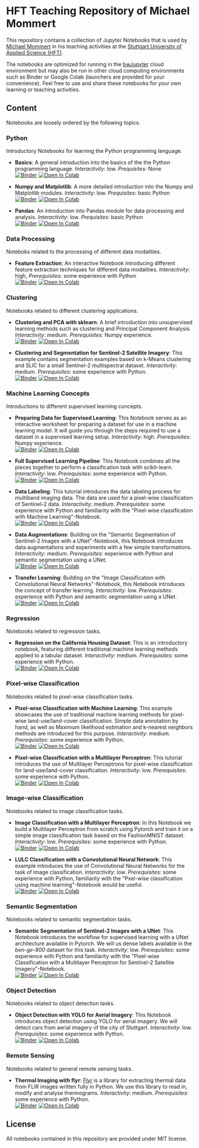 # HFT Teaching Repository of Michael Mommert

This repository contains a collection of Jupyter Notebooks that is used by [Michael Mommert](https://mommermi.github.io/) in his teaching activities at the [Stuttgart University of Applied Science (HFT)](https://www.hft-stuttgart.com/).

The notebooks are optimized for running in the [bwJupyter](https://www.bwjupyter.de/english/index.php) cloud environment but may also be run in other cloud computing
environments such as Binder or Google Colab (launchers are provided
for your convenience). Feel free to use and share these notebooks for
your own learning or teaching activities.

## Content

Notebooks are loosely ordered by the following topics. 

### Python

Introductory Notebooks for learning the Python programming language.

* **Basics**: A general introduction into the basics of the the Python programming language. *Interactivity*: low. *Prequisites*: None <br>[![Binder](https://mybinder.org/badge_logo.svg)](https://mybinder.org/v2/gh/Hochschule-fuer-Technik-Stuttgart/teaching-mommert/main?labpath=python%2Fbasics%2Fpython_basics.ipynb)  [![Open In Colab](https://colab.research.google.com/assets/colab-badge.svg)](https://githubtocolab.com/Hochschule-fuer-Technik-Stuttgart/teaching-mommert/blob/main/python/basics/python_basics.ipynb)

* **Numpy and Matplotlib**: A more detailed introduction into the Numpy and Matplotlib modules. *Interactivity*: low. *Prequisites*: basic Python <br>[![Binder](https://mybinder.org/badge_logo.svg)](https://mybinder.org/v2/gh/Hochschule-fuer-Technik-Stuttgart/teaching-mommert/main?labpath=python%2Fnumpy-matplotlib%2Fpython_numpy-matplotlib.ipynb)  [![Open In Colab](https://colab.research.google.com/assets/colab-badge.svg)](https://githubtocolab.com/Hochschule-fuer-Technik-Stuttgart/teaching-mommert/blob/main/python/numpy-matplotlib/python_numpy-matplotlib.ipynb) 

* **Pandas**: An introduction into Pandas module for data processing and analysis. *Interactivity*: low. *Prequisites*: basic Python <br>[![Binder](https://mybinder.org/badge_logo.svg)](https://mybinder.org/v2/gh/Hochschule-fuer-Technik-Stuttgart/teaching-mommert/main?labpath=python%2Fpandas%2Fpython_pandas.ipynb)  [![Open In Colab](https://colab.research.google.com/assets/colab-badge.svg)](https://githubtocolab.com/Hochschule-fuer-Technik-Stuttgart/teaching-mommert/blob/main/python/pandas/python_pandas.ipynb) 


### Data Processing

Noteboks related to the processing of different data modalities.

* **Feature Extraction**: An interactive Notebook introducing different feature extraction techniques for different data modalities. *Interactivity*: high, *Prerequisites*: some experience with Python <br>[![Binder](https://mybinder.org/badge_logo.svg)](https://mybinder.org/v2/gh/Hochschule-fuer-Technik-Stuttgart/teaching-mommert/main?labpath=dataprocessing%2Ffeatureextraction%2Fdataprocessing_featureextraction.ipynb)  [![Open In Colab](https://colab.research.google.com/assets/colab-badge.svg)](https://githubtocolab.com/Hochschule-fuer-Technik-Stuttgart/teaching-mommert/blob/main/dataprocessing/featureextraction/dataprocessing_featureextraction.ipynb)


### Clustering

Notebooks related to different clustering applications.

* **Clustering and PCA with sklearn**: A brief introduction into unsupervised learning methods such as clustering and Principal Component Analysis.
*Interactivity*: medium. *Prerequisites*: Numpy experience. <br>[![Binder](https://mybinder.org/badge_logo.svg)](https://mybinder.org/v2/gh/Hochschule-fuer-Technik-Stuttgart/teaching-mommert/main?labpath=clustering%2Fclustering-pca%2Fclustering_clustering-pca.ipynb)  [![Open In Colab](https://colab.research.google.com/assets/colab-badge.svg)](https://githubtocolab.com/Hochschule-fuer-Technik-Stuttgart/teaching-mommert/blob/main/clustering/clustering-pca/clustering_clustering-pca.ipynb)

* **Clustering and Segmentation for Sentinel-2 Satellite Imagery**: This example contains segmentation examples based on k-Means clustering and SLIC for a small Sentinel-2 multispectral dataset. *Interactivity*: medium. *Prerequisites*: some experience with Python. <br>[![Binder](https://mybinder.org/badge_logo.svg)](https://mybinder.org/v2/gh/Hochschule-fuer-Technik-Stuttgart/teaching-mommert/main?labpath=clustering%2Fkmeans-slic%2Fsentinel-2%2Fclustering_kmeans-slic_sentinel-2.ipynb)  [![Open In Colab](https://colab.research.google.com/assets/colab-badge.svg)](https://githubtocolab.com/Hochschule-fuer-Technik-Stuttgart/teaching-mommert/blob/main/clustering/kmeans-slic/sentinel-2/clustering_kmeans-slic_sentinel-2.ipynb)


### Machine Learning Concepts

Introductions to different supervised learning concepts.

* **Preparing Data for Supervised Learning**: This Notebook serves as an interactive worksheet for preparing a dataset for use in a machine learning model. It will guide you through the steps required to use a dataset in a supervised learning setup. *Interactivity*: high. *Prerequisites*: Numpy experience. <br>[![Binder](https://mybinder.org/badge_logo.svg)](https://mybinder.org/v2/gh/Hochschule-fuer-Technik-Stuttgart/teaching-mommert/main?labpath=mlconcepts%2Fdatapreparation%2Fmlconcepts_datapreparation.ipynb)  [![Open In Colab](https://colab.research.google.com/assets/colab-badge.svg)](https://githubtocolab.com/hft-teaching/blob/main/mlconcepts/datapreparation/mlconcepts_datapreparation.ipynb)

* **Full Supervised Learning Pipeline**: This Notebook combines all the pieces together to perform a classification task with scikit-learn. *Interactivity*: low. *Prerequisites*: some experience with Python. <br>[![Binder](https://mybinder.org/badge_logo.svg)](https://mybinder.org/v2/gh/Hochschule-fuer-Technik-Stuttgart/teaching-mommert/main?labpath=mlconcepts%2Fslpipeline%2Fmlconcepts_slpipeline.ipynb)  [![Open In Colab](https://colab.research.google.com/assets/colab-badge.svg)](https://githubtocolab.com/Hochschule-fuer-Technik-Stuttgart/teaching-mommert/blob/main/mlconcepts/slpipeline/mlconcepts_slpipeline.ipynb)

* **Data Labeling**: This tutorial introduces the data labeling process for multiband imaging data. The data are used for a pixel-wise classification of Sentinel-2 data. *Interactivity*: medium. *Prerequisites*: some experience with Python and familiarity with the "Pixel-wise classification with Machine Learning"-Notebook. <br>[![Binder](https://mybinder.org/badge_logo.svg)](https://mybinder.org/v2/gh/Hochschule-fuer-Technik-Stuttgart/teaching-mommert/main?labpath=mlconcepts%2Flabeling%2Fmlconcepts_labeling.ipynb) [![Open In Colab](https://colab.research.google.com/assets/colab-badge.svg)](https://githubtocolab.com/Hochschule-fuer-Technik-Stuttgart/teaching-mommert/blob/main/mlconcepts/labeling/mlconcepts_labeling.ipynb)

* **Data Augmentations**: Building on the "Semantic Segmentation of Sentinel-2 Images with a UNet"-Notebook, this Notebook introduces data augmentations and experiments with a few simple transformations. *Interactivity*: medium. *Prerequisites*: experience with Python and semantic segmentation using a UNet. <br>[![Binder](https://mybinder.org/badge_logo.svg)](https://mybinder.org/v2/gh/Hochschule-fuer-Technik-Stuttgart/teaching-mommert/main?labpath=mlconcepts%2Fdataaugmentations%2Fmlconcepts_dataaugmentations.ipynb)  [![Open In Colab](https://colab.research.google.com/assets/colab-badge.svg)](https://githubtocolab.com/Hochschule-fuer-Technik-Stuttgart/teaching-mommert/blob/main/mlconcepts/dataaugmentations/mlconcepts_dataaugmentations.ipynb)

* **Transfer Learning**: Building on the "Image Classification with Convolutional Neural Networks"-Notebook, this Notebook introduces the concept of transfer learning. *Interactivity*: low. *Prerequisites*: experience with Python and semantic segmentation using a UNet. <br>[![Binder](https://mybinder.org/badge_logo.svg)](https://mybinder.org/v2/gh/Hochschule-fuer-Technik-Stuttgart/teaching-mommert/main?labpath=mlconcepts%2Ftransferlearning%2Fmlconcepts_transferlearning.ipynb)  [![Open In Colab](https://colab.research.google.com/assets/colab-badge.svg)](https://githubtocolab.com/Hochschule-fuer-Technik-Stuttgart/teaching-mommert/blob/main/mlconcepts/transferlearning/mlconcepts_transferlearning.ipynb)


### Regression

Notebooks related to regression tasks.

* **Regression on the California Housing Dataset**: This is an introductory notebook, featuring different traditional machine learning methods applied to a tabular dataset. *Interactivity*: medium. *Prerequisites*: some experience with Python. <br>[![Binder](https://mybinder.org/badge_logo.svg)](https://mybinder.org/v2/gh/Hochschule-fuer-Technik-Stuttgart/teaching-mommert/main?labpath=regression%2Fml%2Fcaliforniahousing%2Fregression_ml_californiahousing.ipynb)  [![Open In Colab](https://colab.research.google.com/assets/colab-badge.svg)](https://githubtocolab.com/Hochschule-fuer-Technik-Stuttgart/teaching-mommert/blob/main/regression/ml/californiahousing/regression_ml_californiahousing.ipynb)


### Pixel-wise Classification

Notebooks related to pixel-wise classification tasks.

* **Pixel-wise Classification with Machine Learning**: This example showcases the use of traditional machine learning methods
for pixel-wise land-use/land-cover classification. Simple data annotation by hand, as well as Maximum likelihood estimation and k-nearest neighbors methods are introduced for this purpose. *Interactivity*: medium. *Prerequisites*: some experience with Python. <br>[![Binder](https://mybinder.org/badge_logo.svg)](https://mybinder.org/v2/gh/Hochschule-fuer-Technik-Stuttgart/teaching-mommert/main?labpath=classification%2Fpixel-wise%2Fml%2sentinel-2%2Fclassification_pixel-wise_ml_sentinel-2.ipynb) [![Open In Colab](https://colab.research.google.com/assets/colab-badge.svg)](https://githubtocolab.com/Hochschule-fuer-Technik-Stuttgart/teaching-mommert/blob/main/classification/pixel-wise/ml/sentinel-2/classification_pixel-wise_ml_sentinel-2.ipynb)

* **Pixel-wise Classification with a Multilayer Perceptron**: This tutorial introduces the use of Multilayer Perceptrons for pixel-wise classification for land-use/land-cover classification. *Interactivity*: low. *Prerequisites*: some experience with Python. <br>[![Binder](https://mybinder.org/badge_logo.svg)](https://mybinder.org/v2/gh/Hochschule-fuer-Technik-Stuttgart/teaching-mommert/main?labpath=classification%2Fpixel-wise%2Fmlp%2Fsentinel-2%2Fclassification_pixel-wise_mlp_sentinel-2.ipynb) [![Open In Colab](https://colab.research.google.com/assets/colab-badge.svg)](https://githubtocolab.com/Hochschule-fuer-Technik-Stuttgart/teaching-mommert/blob/main/classification/pixel-wise/mlp/sentinel-2/classification_pixel-wise_mlp_sentinel-2.ipynb)


### Image-wise Classification

Notebooks related to image classification tasks.

* **Image Classification with a Multilayer Perceptron**: In this Notebook we build a Multilayer Perceptron from scratch using Pytorch and train it on a simple image classification task based on the FashionMNIST dataset.  *Interactivity*: low. *Prerequisites*: some experience with Python. <br>[![Binder](https://mybinder.org/badge_logo.svg)](https://mybinder.org/v2/gh/Hochschule-fuer-Technik-Stuttgart/teaching-mommert/main?labpath=classification%2Fimage-wise%2Fmlp%2Ffashionmnist%2Fclassification_image-wise_mlp_fashionmnist.ipynb)  [![Open In Colab](https://colab.research.google.com/assets/colab-badge.svg)](https://githubtocolab.com/Hochschule-fuer-Technik-Stuttgart/teaching-mommert/blob/main/classification/image-wise/mlp/fashionmnist/classification_image-wise_mlp_fashionmnist.ipynb)


* **LULC Classification with a Convolutional Neural Network**: This example introduces the use of Convolutional Neural Networks for the task of image classification. *Interactivity*: low. *Prerequisites*: some experience with Python, familiarity with the "Pxel-wise classification using machine learning"-Notebook would be useful. <br>[![Binder](https://mybinder.org/badge_logo.svg)](https://mybinder.org/v2/gh/Hochschule-fuer-Technik-Stuttgart/teaching-mommert/main?labpath=classification%2Fimage-wise%2Fcnn%2Fsentinel-2%2Fclassification_image-wise_cnn_sentinel-2.ipynb) [![Open In Colab](https://colab.research.google.com/assets/colab-badge.svg)](https://githubtocolab.com/Hochschule-fuer-Technik-Stuttgart/teaching-mommert/blob/main/classification/image-wise/cnn/sentinel-2/classification_image-wise_cnn_sentinel-2.ipynb)


### Semantic Segmentation

Notebooks related to semantic segmentation tasks.

* **Semantic Segmentation of Sentinel-2 Images with a UNet**: This Notebook introduces the workflow for supervised learning with a UNet architecture available in Pytorch. We will us dense labels available in the *ben-ge-800* dataset for this task. *Interactivity*: low. *Prerequisites*: some experience with Python and familiarity with the "Pixel-wise Classification with a Multilayer Perceptron for Sentinel-2 Satellite Imagery"-Notebook. <br>[![Binder](https://mybinder.org/badge_logo.svg)](https://mybinder.org/v2/gh/Hochschule-fuer-Technik-Stuttgart/teaching-mommert/main?labpath=segmentation%2Funet%2Fsentinel-2%2Fsegmentation_unet_sentinel-2.ipynb)  [![Open In Colab](https://colab.research.google.com/assets/colab-badge.svg)](https://githubtocolab.com/Hochschule-fuer-Technik-Stuttgart/teaching-mommert/blob/main/segmentation/unet/sentinel-2/segmentation_unet_sentinel-2.ipynb)


### Object Detection

Notebooks related to object detection tasks.

* **Object Detection with YOLO for Aerial Imagery**: This Notebook introduces object detection using YOLO for aerial imagery. We will detect cars from aerial imagery of the city of Stuttgart. *Interactivity*: low. *Prerequisites*: some experience with Python. <br>[![Binder](https://mybinder.org/badge_logo.svg)](https://mybinder.org/v2/gh/Hochschule-fuer-Technik-Stuttgart/teaching-mommert/main?labpath=objectdetection%2Fyolo%2aerialimagery%2Fobjectdetection_yolo_aerialimagery.ipynb)  [![Open In Colab](https://colab.research.google.com/assets/colab-badge.svg)](https://githubtocolab.com/Hochschule-fuer-Technik-Stuttgart/teaching-mommert/blob/main/objectdetection/yolo/aerialimagery/objectdetection_yolo_aerialimagery.ipynb)

### Remote Sensing

Notebooks related to general remote sensing tasks.

* **Thermal Imaging with flyr**: [Flyr](https://pypi.org/project/flyr/) is a library for extracting thermal data from FLIR images written fully in Python. We use this library to read in, modify and analyse thermograms. *Interactivity*: medium. *Prerequisites*: some experience with Python. <br>[![Binder](https://mybinder.org/badge_logo.svg)](https://mybinder.org/v2/gh/Hochschule-fuer-Technik-Stuttgart/teaching-mommert/main?labpath=remotesensing%2Fthermal%2Fflyr%2Fremotesensing_thermal_flyr.ipynb)  [![Open In Colab](https://colab.research.google.com/assets/colab-badge.svg)](https://githubtocolab.com/Hochschule-fuer-Technik-Stuttgart/teaching-mommert/blob/main/remotesensing/thermal/flyr/remotesensing_thermal_flyr.ipynb)


## License

All notebooks contained in this repository are provided under MIT license. 